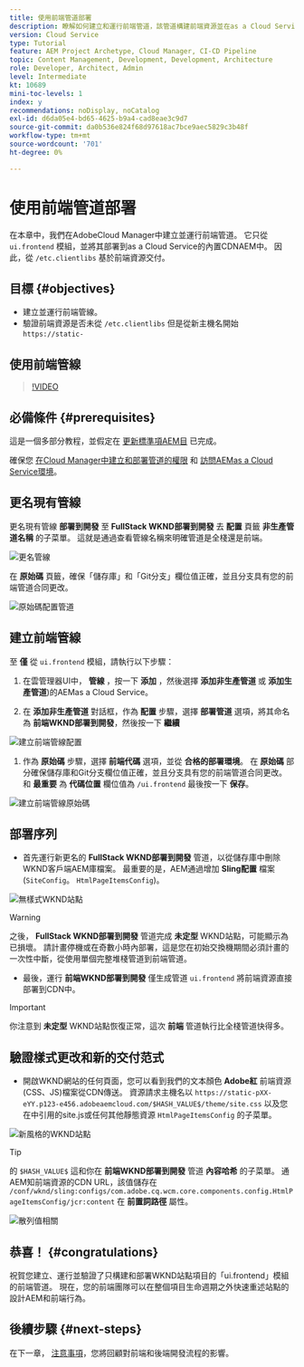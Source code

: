 ```yaml
---
title: 使用前端管道部署
description: 瞭解如何建立和運行前端管道，該管道構建前端資源並在as a Cloud Service中部署到內置CDNAEM。
version: Cloud Service
type: Tutorial
feature: AEM Project Archetype, Cloud Manager, CI-CD Pipeline
topic: Content Management, Development, Development, Architecture
role: Developer, Architect, Admin
level: Intermediate
kt: 10689
mini-toc-levels: 1
index: y
recommendations: noDisplay, noCatalog
exl-id: d6da05e4-bd65-4625-b9a4-cad8eae3c9d7
source-git-commit: da0b536e824f68d97618ac7bce9aec5829c3b48f
workflow-type: tm+mt
source-wordcount: '701'
ht-degree: 0%

---
```


# 使用前端管道部署

在本章中，我們在AdobeCloud Manager中建立並運行前端管道。 它只從 `ui.frontend` 模組，並將其部署到as a Cloud Service的內置CDNAEM中。 因此，從  `/etc.clientlibs` 基於前端資源交付。


## 目標 {#objectives}

* 建立並運行前端管線。
* 驗證前端資源是否未從 `/etc.clientlibs` 但是從新主機名開始 `https://static-`

## 使用前端管線

>[!VIDEO](https://video.tv.adobe.com/v/3409420?quality=12&learn=on)

## 必備條件 {#prerequisites}

這是一個多部分教程，並假定在 [更新標準項AEM目](./update-project.md) 已完成。

確保您 [在Cloud Manager中建立和部署管道的權限](https://experienceleague.adobe.com/docs/experience-manager-cloud-manager/content/requirements/users-and-roles.html?lang=en#role-definitions) 和 [訪問AEMas a Cloud Service環境](https://experienceleague.adobe.com/docs/experience-manager-cloud-service/content/implementing/using-cloud-manager/manage-environments.html)。

## 更名現有管線

更名現有管線 __部署到開發__ 至  __FullStack WKND部署到開發__ 去 __配置__ 頁籤 __非生產管道名稱__ 的子菜單。 這就是通過查看管線名稱來明確管道是全棧還是前端。

![更名管線](assets/fullstack-wknd-deploy-dev-pipeline.png)


在 __原始碼__ 頁籤，確保「儲存庫」和「Git分支」欄位值正確，並且分支具有您的前端管道合同更改。

![原始碼配置管道](assets/fullstack-wknd-source-code-config.png)


## 建立前端管線

至 __僅__ 從 `ui.frontend` 模組，請執行以下步驟：

1. 在雲管理器UI中， __管線__ ，按一下 __添加__ ，然後選擇 __添加非生產管道__ 或 __添加生產管道__)的AEMas a Cloud Service。

1. 在 __添加非生產管道__ 對話框，作為 __配置__ 步驟，選擇 __部署管道__ 選項，將其命名為 __前端WKND部署到開發__，然後按一下 __繼續__

![建立前端管線配置](assets/create-frontend-pipeline-configs.png)

1. 作為 __原始碼__ 步驟，選擇 __前端代碼__ 選項，並從 __合格的部署環境__。 在 __原始碼__ 部分確保儲存庫和Git分支欄位值正確，並且分支具有您的前端管道合同更改。
和 __最重要__ 為 __代碼位置__ 欄位值為 `/ui.frontend` 最後按一下 __保存__。

![建立前端管線原始碼](assets/create-frontend-pipeline-source-code.png)


## 部署序列

* 首先運行新更名的 __FullStack WKND部署到開發__ 管道，以從儲存庫中刪除WKND客戶端AEM庫檔案。 最重要的是，AEM通過增加 __Sling配置__ 檔案(`SiteConfig`。 `HtmlPageItemsConfig`)。

![無樣式WKND站點](assets/unstyled-wknd-site.png)

>[!WARNING]
>
>之後， __FullStack WKND部署到開發__ 管道完成 __未定型__ WKND站點，可能顯示為已損壞。 請計畫停機或在奇數小時內部署，這是您在初始交換機期間必須計畫的一次性中斷，從使用單個完整堆棧管道到前端管道。


* 最後，運行 __前端WKND部署到開發__ 僅生成管道 `ui.frontend` 將前端資源直接部署到CDN中。

>[!IMPORTANT]
>
>你注意到 __未定型__ WKND站點恢復正常，這次 __前端__ 管道執行比全棧管道快得多。

## 驗證樣式更改和新的交付范式

* 開啟WKND網站的任何頁面，您可以看到我們的文本顏色 __Adobe紅__ 前端資源(CSS、JS)檔案從CDN傳送。 資源請求主機名以 `https://static-pXX-eYY.p123-e456.adobeaemcloud.com/$HASH_VALUE$/theme/site.css` 以及您在中引用的site.js或任何其他靜態資源 `HtmlPageItemsConfig` 的子菜單。


![新風格的WKND站點](assets/newly-styled-wknd-site.png)



>[!TIP]
>
>的 `$HASH_VALUE$` 這和你在 __前端WKND部署到開發__  管道 __內容哈希__ 的子菜單。 通AEM知前端資源的CDN URL，該值儲存在 `/conf/wknd/sling:configs/com.adobe.cq.wcm.core.components.config.HtmlPageItemsConfig/jcr:content` 在 __前置詞路徑__ 屬性。


![散列值相關](assets/hash-value-correlartion.png)



## 恭喜！ {#congratulations}

祝賀您建立、運行並驗證了只構建和部署WKND站點項目的「ui.frontend」模組的前端管道。 現在，您的前端團隊可以在整個項目生命週期之外快速重述站點的設計AEM和前端行為。

## 後續步驟 {#next-steps}

在下一章， [注意事項](considerations.md)，您將回顧對前端和後端開發流程的影響。
